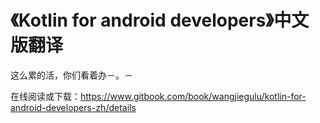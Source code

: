 # 《Kotlin for android developers》中文版翻译

这么累的活，你们看着办－。－

在线阅读或下载：<https://www.gitbook.com/book/wangjiegulu/kotlin-for-android-developers-zh/details>
